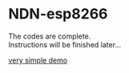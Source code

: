 # NDN-esp8266

The codes are complete.  
Instructions will be finished later...

[very simple demo](https://www.youtube.com/shorts/ip4JU2zqrJk)
